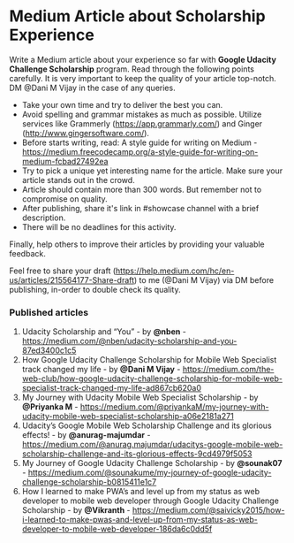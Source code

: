# Medium Article about Scholarship Experience

Write a Medium article about your experience so far with **Google Udacity Challenge Scholarship** program. Read through the following points carefully. It is very important to keep the quality of your article top-notch. DM @Dani M Vijay in the case of any queries.

- Take your own time and try to deliver the best you can.
- Avoid spelling and grammar mistakes as much as possible. Utilize services like Grammerly (https://app.grammarly.com/) and Ginger (http://www.gingersoftware.com/).
- Before starts writing, read: A style guide for writing on Medium - https://medium.freecodecamp.org/a-style-guide-for-writing-on-medium-fcbad27492ea
- Try to pick a unique yet interesting name for the article. Make sure your article stands out in the crowd.
- Article should contain more than 300 words. But remember not to compromise on quality.
- After publishing, share it's link in #showcase channel with a brief description. 
- There will be no deadlines for this activity.

Finally, help others to improve their articles by providing your valuable feedback.

Feel free to share your draft (https://help.medium.com/hc/en-us/articles/215564177-Share-draft) to me (@Dani M Vijay) via DM before publishing, in-order to double check its quality.

### Published articles

1. Udacity Scholarship and “You” - by **@nben** - https://medium.com/@nben/udacity-scholarship-and-you-87ed3400c1c5
2. How Google Udacity Challenge Scholarship for Mobile Web Specialist track changed my life - by **@Dani M Vijay** - https://medium.com/the-web-club/how-google-udacity-challenge-scholarship-for-mobile-web-specialist-track-changed-my-life-ad867cb620a0
3. My Journey with Udacity Mobile Web Specialist Scholarship - by **@Priyanka M** - https://medium.com/@priyankaM/my-journey-with-udacity-mobile-web-specialist-scholarship-a06e2181a271
4. Udacity’s Google Mobile Web Scholarship Challenge and its glorious effects! - by **@anurag-majumdar** - https://medium.com/@anurag.majumdar/udacitys-google-mobile-web-scholarship-challenge-and-its-glorious-effects-9cd4979f5053
5. My Journey of Google Udacity Challenge Scholarship - by **@sounak07** - https://medium.com/@sounakume/my-journey-of-google-udacity-challenge-scholarship-b0815411e1c7
6. How I learned to make PWA’s and level up from my status as web developer to mobile web developer through Google Udacity Challenge Scholarship - by **@Vikranth** - https://medium.com/@saivicky2015/how-i-learned-to-make-pwas-and-level-up-from-my-status-as-web-developer-to-mobile-web-developer-186da6c0dd5f
